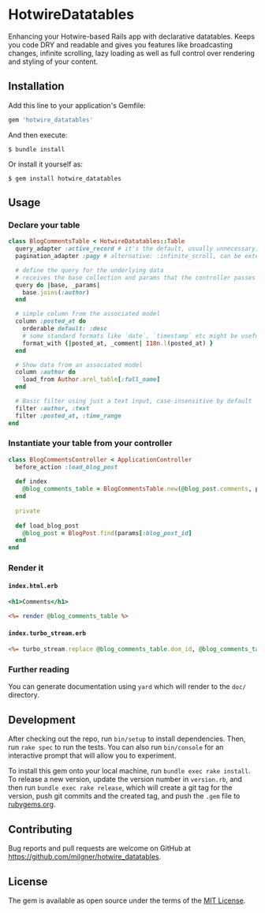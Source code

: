 # HotwireDatatables

Enhancing your Hotwire-based Rails app with declarative datatables.
Keeps you code DRY and readable and gives you features like broadcasting
changes, infinite scrolling, lazy loading as well as full control over
rendering and styling of your content.

## Installation

Add this line to your application's Gemfile:

```ruby
gem 'hotwire_datatables'
```

And then execute:

    $ bundle install

Or install it yourself as:

    $ gem install hotwire_datatables

## Usage

### Declare your table

```ruby
class BlogCommentsTable < HotwireDatatables::Table
  query_adapter :active_record # it's the default, usually unnecessary, just for completeness
  pagination_adapter :pagy # alternative: :infinite_scroll, can be extended of course for custom pagination

  # define the query for the underlying data
  # receives the base collection and params that the controller passes in to the constructor
  query do |base, _params|
    base.joins(:author)
  end

  # simple column from the associated model
  column :posted_at do
    orderable default: :desc
    # some standard formats like `date`, `timestamp` etc might be useful
    format_with {|posted_at, _comment| I18n.l(posted_at) }
  end

  # Show data from an associated model
  column :author do
    load_from Author.arel_table[:full_name]
  end

  # Basic filter using just a text input, case-insensitive by default
  filter :author, :text
  filter :posted_at, :time_range
end
```

### Instantiate your table from your controller

```ruby
class BlogCommentsController < ApplicationController
  before_action :load_blog_post
  
  def index
    @blog_comments_table = BlogCommentsTable.new(@blog_post.comments, params)
  end
  
  private
  
  def load_blog_post
    @blog_post = BlogPost.find(params[:blog_post_id]
  end
end
```

### Render it

#### `index.html.erb`

```rhtml
<h1>Comments</h1>

<%= render @blog_comments_table %>
```

#### `index.turbo_stream.erb`

```rhtml
<%= turbo_stream.replace @blog_comments_table.dom_id, @blog_comments_table %>
```
### Further reading

You can generate documentation using `yard` which will render to the `doc/` directory.

## Development

After checking out the repo, run `bin/setup` to install dependencies. Then, run `rake spec` to run the tests. You can also run `bin/console` for an interactive prompt that will allow you to experiment.

To install this gem onto your local machine, run `bundle exec rake install`. To release a new version, update the version number in `version.rb`, and then run `bundle exec rake release`, which will create a git tag for the version, push git commits and the created tag, and push the `.gem` file to [rubygems.org](https://rubygems.org).

## Contributing

Bug reports and pull requests are welcome on GitHub at https://github.com/milgner/hotwire_datatables.

## License

The gem is available as open source under the terms of the [MIT License](https://opensource.org/licenses/MIT).
